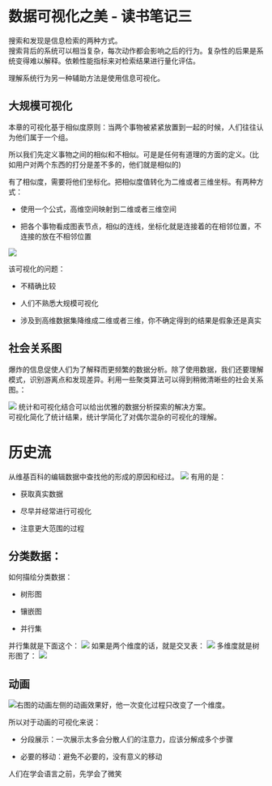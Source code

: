 # 数据可视化之美 - 读书笔记三

搜索和发现是信息检索的两种方式。<br />搜索背后的系统可以相当复杂，每次动作都会影响之后的行为。复杂性的后果是系统变得难以解释。依赖性能指标来对检索结果进行量化评估。

理解系统行为另一种辅助方法是使用信息可视化。

<a name="ea386fdc"></a>

## [](#大规模可视化)大规模可视化

本章的可视化基于相似度原则：当两个事物被紧紧放置到一起的时候，人们往往认为他们属于一个组。

所以我们先定义事物之间的相似和不相似。可是是任何有道理的方面的定义。(比如用户对两个东西的打分是差不多的，他们就是相似的)

有了相似度，需要将他们坐标化。把相似度值转化为二维或者三维坐标。有两种方式：

- 使用一个公式，高维空间映射到二维或者三维空间

- 把各个事物看成图表节点，相似的连线，坐标化就是连接着的在相邻位置，不连接的放在不相邻位置<br />

![](https://gw.alipayobjects.com/zos/skylark/26ecf774-8569-48d7-b966-56ef75d87874/2018/png/338268f2-cdfb-45b3-9525-0c563a4c4f9f.png#width=512)

该可视化的问题：

- 不精确比较

- 人们不熟悉大规模可视化

- 涉及到高维数据集降维成二维或者三维，你不确定得到的结果是假象还是真实

<a name="4a4dd5c4"></a>

## [](#社会关系图)社会关系图

爆炸的信息促使人们为了解释而更频繁的数据分析。除了使用数据，我们还要理解模式，识别游离点和发现差异。利用一些聚类算法可以得到稍微清晰些的社会关系图。：

![](https://gw.alipayobjects.com/zos/skylark/813afca4-a983-4f30-b0f3-23d36a3b03c9/2018/png/46ce46c2-b7f4-44cc-953d-3f6076157edc.png#width=638)
统计和可视化结合可以给出优雅的数据分析探索的解决方案。<br />可视化简化了统计结果，统计学简化了对偶尔混杂的可视化的理解。<br />

<a name="82875e19"></a>

# [](#历史流)历史流

从维基百科的编辑数据中查找他的形成的原因和经过。
![](https://gw.alipayobjects.com/zos/skylark/8c16a281-4fb8-4513-9565-a21a0bbac729/2018/png/0b311fc8-3581-47dd-bde7-cb9d60527d71.png#width=486)
有用的是：

- 获取真实数据

- 尽早并经常进行可视化

- 注意更大范围的过程

<a name="9a5384d2"></a>

## [](#分类数据：)分类数据：

如何描绘分类数据：

- 树形图

- 镶嵌图

- 并行集

并行集就是下面这个：
![](https://gw.alipayobjects.com/zos/skylark/5449ea7c-3d2b-46dc-8347-1c2bbb9660c7/2018/png/ef94adb9-5cd4-4c38-9aa1-f655a40967d4.png#width=490)
如果是两个维度的话，就是交叉表：
![](https://gw.alipayobjects.com/zos/skylark/7956d746-c1ef-44b7-b02a-410cb3897c46/2018/png/fb6cc99d-6869-4d2b-92e9-edc4cdb69e0e.png#width=370)
多维度就是树形图了：
![](https://gw.alipayobjects.com/zos/skylark/495f53a9-2fa7-4276-ae7c-513763c024c9/2018/png/6cd13ac9-ea90-4356-8872-7c55465d0f76.png#width=544)
<a name="c1f1a7e9"></a>

## [](#动画)动画

![](https://gw.alipayobjects.com/zos/skylark/a1ce1c8c-8d31-4e30-97ce-8eab5554c290/2018/png/d304e18c-222b-42e4-b76a-3c1a56692c72.png#width=830)右图的动画左侧的动画效果好，他一次变化过程只改变了一个维度。

所以对于动画的可视化来说：

- 分段展示：一次展示太多会分散人们的注意力，应该分解成多个步骤

- 必要的移动：避免不必要的，没有意义的移动

人们在学会语言之前，先学会了微笑
